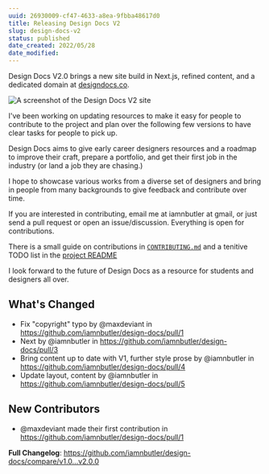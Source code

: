 ```yaml
---
uuid: 26930009-cf47-4633-a8ea-9fbba48617d0
title: Releasing Design Docs V2
slug: design-docs-v2
status: published
date_created: 2022/05/28
date_modified:
---
```


Design Docs V2.0 brings a new site build in Next.js, refined content, and a dedicated domain at [designdocs.co](https://www.designdocs.co/).

![A screenshot of the Design Docs V2 site](https://user-images.githubusercontent.com/1714999/176328180-bc4581da-d248-41e4-ac42-b590dbaa68bb.png)

I've been working on updating resources to make it easy for people to contribute to the project and plan over the following few versions to have clear tasks for people to pick up.

Design Docs aims to give early career designers resources and a roadmap to improve their craft, prepare a portfolio, and get their first job in the industry (or land a job they are chasing.)

I hope to showcase various works from a diverse set of designers and bring in people from many backgrounds to give feedback and contribute over time.

If you are interested in contributing, email me at iamnbutler at gmail, or just send a pull request or open an issue/discussion. Everything is open for contributions.

There is a small guide on contributions in [`CONTRIBUTING.md`](https://github.com/iamnbutler/design-docs/blob/v2.0.0/CONTRIBUTING.md) and a tenitive TODO list in the [project README](https://github.com/iamnbutler/design-docs/tree/v2.0.0#todo)

I look forward to the future of Design Docs as a resource for students and designers all over.

## What's Changed
* Fix "copyright" typo by @maxdeviant in https://github.com/iamnbutler/design-docs/pull/1
* Next by @iamnbutler in https://github.com/iamnbutler/design-docs/pull/3
* Bring content up to date with V1, further style prose by @iamnbutler in https://github.com/iamnbutler/design-docs/pull/4
* Update layout, content by @iamnbutler in https://github.com/iamnbutler/design-docs/pull/5

## New Contributors
* @maxdeviant made their first contribution in https://github.com/iamnbutler/design-docs/pull/1

**Full Changelog**: https://github.com/iamnbutler/design-docs/compare/v1.0...v2.0.0
